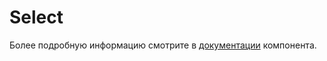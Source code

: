 # Select

Более подробную информацию смотрите в <a href="https://lego.yandex-team.ru/lego-components/components/select/examples" target="_blank">документации</a> компонента.